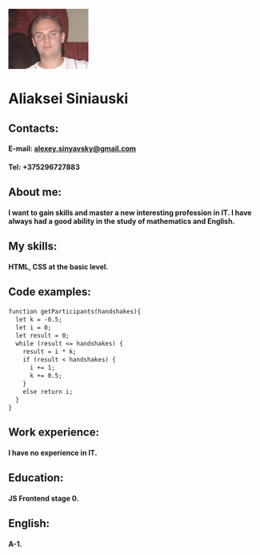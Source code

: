 ![foto](5.JPG "foto")
# Aliaksei Siniauski
## Contacts:
#### E-mail: alexey.sinyavsky@gmail.com
#### Tel: +375296727883
## About me:
#### I want to gain skills and master a new interesting profession in IT. I have always had a good ability in the study of mathematics and English.
## My skills:
#### HTML, CSS at the basic level.
## Code examples:
```
function getParticipants(handshakes){
  let k = -0.5;
  let i = 0;
  let result = 0;
  while (result <= handshakes) {
    result = i * k;
    if (result < handshakes) {
      i += 1;
      k += 0.5;
    }
    else return i;
  }
}
```
## Work experience:
#### I have no experience in IT.
## Education:
#### JS Frontend stage 0.
## English:
#### A-1.